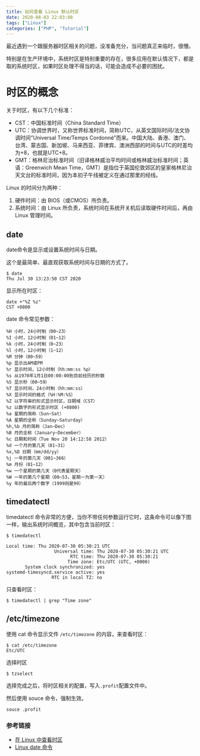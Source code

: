 ```yaml
---
title: 如何查看 Linux 默认时区
date: 2020-08-03 22:03:08
tags: ["Linux"]
categories: ["PHP", "Tutorial"]
---
```


最近遇到一个跟服务器时区相关的问题，没准备充分，当问题真正来临时，很懵。

特别是在生产环境中，系统时区是特别重要的存在，很多应用在默认情况下，都是取的系统时区，如果时区处理不得当的话，可能会造成不必要的困扰。

<!-- more -->

# 时区的概念
关于时区，有以下几个标准：
*  CST：中国标准时间（China Standard Time）
*  UTC：协调世界时，又称世界标准时间，简称UTC，从英文国际时间/法文协调时间”Universal Time/Temps Cordonné”而来。中国大陆、香港、澳门、台湾、蒙古国、新加坡、马来西亚、菲律宾、澳洲西部的时间与UTC的时差均为+8，也就是UTC+8。
*  GMT：格林尼治标准时间（旧译格林威治平均时间或格林威治标准时间；英语：Greenwich Mean Time，GMT）是指位于英国伦敦郊区的皇家格林尼治天文台的标准时间，因为本初子午线被定义在通过那里的经线。

Linux 的时间分为两种：
1. 硬件时间：由 BIOS（或CMOS）所负责。
2. 系统时间：由 Linux 所负责，系统时间在系统开关机后读取硬件时间后，再由 Linux 管理时间。

## date
date命令是显示或设置系统时间与日期。

这个是最简单、最直观获取系统时间与日期的方式了。
```
$ date
Thu Jul 30 13:23:50 CST 2020
```

显示所在时区：
```
date +"%Z %z"
CST +0800
```

date 命令常见参数：
```
%H 小时，24小时制（00~23）
%I 小时，12小时制（01~12）
%k 小时，24小时制（0~23）
%l 小时，12小时制（1~12）
%M 分钟（00~59）
%p 显示出AM或PM
%r 显示时间，12小时制（hh:mm:ss %p）
%s 从1970年1月1日00:00:00到目前经历的秒数
%S 显示秒（00~59）
%T 显示时间，24小时制（hh:mm:ss）
%X 显示时间的格式（%H:%M:%S）
%Z 以字符串的形式显示时区，日期域（CST）
%z 以数字的形式显示时区 (+0800)
%a 星期的简称（Sun~Sat）
%A 星期的全称（Sunday~Saturday）
%h,%b 月的简称（Jan~Dec）
%B 月的全称（January~December）
%c 日期和时间（Tue Nov 20 14:12:58 2012）
%d 一个月的第几天（01~31）
%x,%D 日期（mm/dd/yy）
%j 一年的第几天（001~366）
%m 月份（01~12）
%w 一个星期的第几天（0代表星期天）
%W 一年的第几个星期（00~53，星期一为第一天）
%y 年的最后两个数字（1999则是99）
```

## timedatectl
timedatectl 命令非常的方便，当你不带任何参数运行它时，这条命令可以像下图一样，输出系统时间概览，其中包含当前时区：

```
$ timedatectl

Local time: Thu 2020-07-30 05:30:21 UTC
                  Universal time: Thu 2020-07-30 05:30:21 UTC
                        RTC time: Thu 2020-07-30 05:30:21
                       Time zone: Etc/UTC (UTC, +0000)
       System clock synchronized: yes
systemd-timesyncd.service active: yes
                 RTC in local TZ: no
```

只查看时区：
```
$ timedatectl | grep "Time zone"
```

## /etc/timezone 
使用 cat 命令显示文件 `/etc/timezone` 的内容，来查看时区：

```
$ cat /etc/timezone
Etc/UTC
```

选择时区
```
$ tzselect
```

选择完成之后，将时区相关的配置，写入`.profit`配置文件中。

然后使用 souce 命令，强制生效。
```
souce .profit
```

### 参考链接
* [在 Linux 中查看时区](https://linux.cn/article-7970-1.html)
* [Linux date 命令](https://man.linuxde.net/date)
